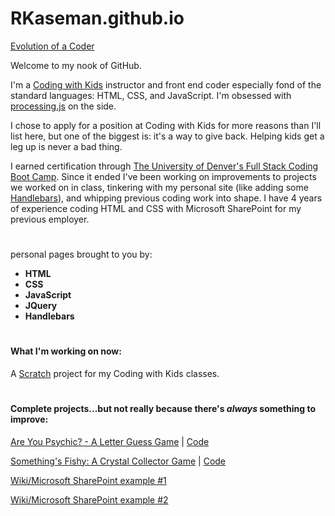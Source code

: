 # RKaseman.github.io

[Evolution of a Coder](https://rkaseman.github.io/)

Welcome to my nook of GitHub.

I'm a [Coding with Kids](https://www.codingwithkids.com/#!/) instructor and front end coder especially fond of the standard languages: HTML, CSS, and JavaScript. I'm obsessed with [processing.js](http://processingjs.org/) on the side.

I chose to apply for a position at Coding with Kids for more reasons than I'll list here, but one of the biggest is: it's a way to give back. Helping kids get a leg up is never a bad thing.

I earned certification through [The University of Denver's Full Stack Coding Boot Camp](https://bootcamp.du.edu/coding/full-time/). Since it ended I've been working on improvements to projects we worked on in class, tinkering with my personal site (like adding some [Handlebars](https://handlebarsjs.com/)), and whipping previous coding work into shape. I have 4 years of experience coding HTML and CSS with Microsoft SharePoint for my previous employer.

#
personal pages brought to you by:
- **HTML**
- **CSS**
- **JavaScript**
- **JQuery**
- **Handlebars**

#
#### What I'm working on now:

A [Scratch](https://scratch.mit.edu/) project for my Coding with Kids classes.

#
#### Complete projects...but not really because there's _always_ something to improve:

[Are You Psychic? - A Letter Guess Game](https://rkaseman.github.io/unit-03-game-letter-guess/)
|
[Code](https://github.com/RKaseman/unit-03-game-letter-guess)

[Something's Fishy: A Crystal Collector Game](https://rkaseman.github.io/unit-04-game-crystal-collector/)
|
[Code](https://github.com/RKaseman/unit-04-game-crystal-collector)

[Wiki/Microsoft SharePoint example #1](https://rkaseman.github.io/wiki-work.html)

[Wiki/Microsoft SharePoint example #2](https://rkaseman.github.io/wiki-work-2.html)
